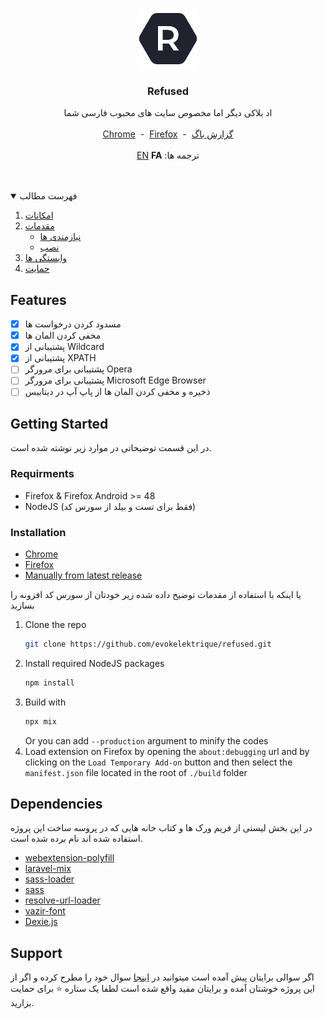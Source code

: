 <br />
<p align="center">
  <a href="https://github.com/evokelektrique/refused">
    <img src="./src/resources/images/96.png?raw=true" alt="Logo" width="96" height="96">
  </a>

  <h3 align="center">Refused</h3>

  <p align="center">
    اد بلاکی دیگر اما مخصوص سایت های محبوب فارسی شما
    <br />
    <br />
    <a href="https://chrome.google.com/webstore/detail/refused/omeglkgaklnjheplmjmmcgodhcnjckdf" title="Download for Chrome">Chrome</a>
    &nbsp;-&nbsp;
    <a href="https://addons.mozilla.org/en-US/firefox/addon/refused/" title="Download for Firefox">Firefox</a>
    &nbsp;-&nbsp;  
    <a href="https://github.com/evokelektrique/refused/issues">گزارش باگ</a>
    <br />
    <br />
    <a href="https://github.com/evokelektrique/refused/blob/master/README.md">EN</a>
    <b>FA</b>
    :ترجمه ها
  </p>
</p>

<br />
<br />

<!-- TABLE OF CONTENTS -->
<details open="open">
  <summary>فهرست مطالب</summary>
  <ol>
    <li><a href="#features">امکانات</a></li>
    <li>
      <a href="#getting-started">مقدمات</a>
      <ul>
        <li><a href="#requirments">نیازمندی ها</a></li>
        <li><a href="#installation">نصب</a></li>
      </ul>
    </li>
    <li><a href="#dependencies">وابستگی ها</a></li>
    <li><a href="#support">حمایت</a></li>
  </ol>
</details>

<!-- FEATURES -->
## Features

  - [X] مسدود کردن درخواست ها
  - [X] مخفی کردن المان ها
  - [X] پشتیبانی از Wildcard
  - [X] پشتیبانی از XPATH
  - [ ] پشتیبانی برای مرورگر Opera
  - [ ] پشتیبانی برای مرورگر Microsoft Edge Browser
  - [ ] ذخیره و مخفی کردن المان ها از پاپ آپ در دیتابیس

<!-- GETTING STARTED -->
## Getting Started

در این قسمت توضیحاتی در موارد زیر نوشته شده است.

### Requirments
- Firefox & Firefox Android >= 48
- NodeJS (فقط برای تست و بیلد از سورس کد)

### Installation
- [Chrome](https://chrome.google.com/webstore/detail/refused/omeglkgaklnjheplmjmmcgodhcnjckdf)
- [Firefox](https://addons.mozilla.org/en-US/firefox/addon/refused/)
- [Manually from latest release](https://github.com/evokelektrique/refused/releases/latest)

یا اینکه با استفاده از مقدمات توضیح داده شده زیر خودتان از سورس کد افزونه را بسازید
1. Clone the repo
   ```sh
   git clone https://github.com/evokelektrique/refused.git
   ```
2. Install required NodeJS packages
   ```sh
   npm install
   ```
3. Build with
   ```sh
   npx mix
   ```
   Or you can add `--production` argument to minify the codes
4. Load extension on Firefox by opening the `about:debugging` url and by clicking on the `Load Temporary Add-on` button and then select the `manifest.json` file located in the root of `./build` folder

## Dependencies
در این بخش لیستی از فریم ورک ها و کتاب خانه هایی که در پروسه ساخت این پروژه استفاده شده اند نام برده شده است.
* [webextension-polyfill](https://github.com/mozilla/webextension-polyfill)
* [laravel-mix](https://laravel-mix.com)
* [sass-loader](https://www.npmjs.com/package/sass-loader)
* [sass](https://www.npmjs.com/package/sass)
* [resolve-url-loader](https://www.npmjs.com/package/resolve-url-loader)
* [vazir-font](https://github.com/rastikerdar/vazir-font)
* [Dexie.js](https://github.com/dfahlander/Dexie.js)
  
<!-- Support -->
## Support
اگر سوالی برایتان پیش آمده است میتوانید در 
[اینجا](https://github.com/evokelektrique/refused/issues)
سوال خود را مطرح کرده و اگر از این پروژه خوشتان آمده و برایتان مفید واقع شده است لطفا یک ستاره ⭐ برای حمایت بزارید.

